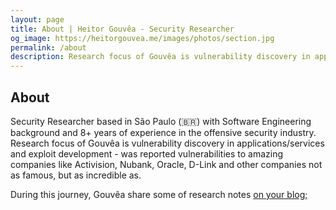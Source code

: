```yaml
---
layout: page
title: About | Heitor Gouvêa - Security Researcher
og_image: https://heitorgouvea.me/images/photos/section.jpg
permalink: /about
description: Research focus of Gouvêa is vulnerability discovery in applications/services and exploit development
---
```


## About

Security Researcher based in São Paulo (🇧🇷) with Software Engineering background and 8+ years of experience in the offensive security industry. Research focus of Gouvêa is vulnerability discovery in applications/services and exploit development - was reported vulnerabilities to amazing companies like Activision, Nubank, Oracle, D-Link and other companies not as famous, but as incredible as.

During this journey, Gouvêa share some of research notes [on your blog;](/)